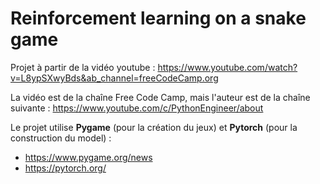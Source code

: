 # Reinforcement learning on a snake game

Projet à partir de la vidéo youtube : 
https://www.youtube.com/watch?v=L8ypSXwyBds&ab_channel=freeCodeCamp.org

La vidéo est de la chaîne Free Code Camp, mais l'auteur est de la chaîne suivante : 
https://www.youtube.com/c/PythonEngineer/about

Le projet utilise **Pygame** (pour la création du jeux) et **Pytorch** (pour la construction du model) :

- https://www.pygame.org/news
- https://pytorch.org/